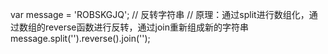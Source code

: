var message = 'ROBSKGJQ';
// 反转字符串
// 原理：通过split进行数组化，通过数组的reverse函数进行反转，通过join重新组成新的字符串
message.split('').reverse().join('');
